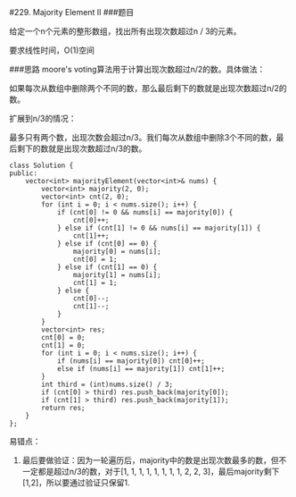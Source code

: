 #229. Majority Element II
###题目

给定一个n个元素的整形数组，找出所有出现次数超过n / 3的元素。

要求线性时间，O(1)空间

###思路
moore's voting算法用于计算出现次数超过n/2的数。具体做法：

如果每次从数组中删除两个不同的数，那么最后剩下的数就是出现次数超过n/2的数。

扩展到n/3的情况：

最多只有两个数，出现次数会超过n/3。我们每次从数组中删除3个不同的数，最后剩下的数就是出现次数超过n/3的数。

```
class Solution {
public:
    vector<int> majorityElement(vector<int>& nums) {
        vector<int> majority(2, 0);
        vector<int> cnt(2, 0);
        for (int i = 0; i < nums.size(); i++) {
            if (cnt[0] != 0 && nums[i] == majority[0]) {
                cnt[0]++;
            } else if (cnt[1] != 0 && nums[i] == majority[1]) {
                cnt[1]++;
            } else if (cnt[0] == 0) {
                majority[0] = nums[i];
                cnt[0] = 1;
            } else if (cnt[1] == 0) {
                majority[1] = nums[i];
                cnt[1] = 1;
            } else {
                cnt[0]--;
                cnt[1]--;
            }
        }
        vector<int> res;
        cnt[0] = 0;
        cnt[1] = 0;
        for (int i = 0; i < nums.size(); i++) {
            if (nums[i] == majority[0]) cnt[0]++;
            else if (nums[i] == majority[1]) cnt[1]++;
        }
        int third = (int)nums.size() / 3;
        if (cnt[0] > third) res.push_back(majority[0]);
        if (cnt[1] > third) res.push_back(majority[1]);
        return res;
    }
};
```

易错点：

1. 最后要做验证：因为一轮遍历后，majority中的数是出现次数最多的数，但不一定都是超过n/3的数，对于[1, 1, 1, 1, 1, 1, 1, 1, 2, 2, 3]，最后majority剩下[1,2]，所以要通过验证只保留1.
